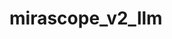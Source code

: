 # mirascope_v2_llm

<Directive
  path="mirascope_v2_llm.calls.decorator.call"
  slug="call_fn"
/>

<Directive
  path="mirascope_v2_llm.calls"
  slug="calls"
/>

<Directive
  path="mirascope_v2_llm.agents.decorator.agent"
  slug="agent"
/>

<Directive
  path="mirascope_v2_llm.agents.agent.Agent"
  slug="agent_cls"
/>